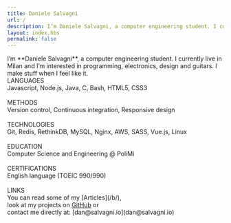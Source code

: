 ```yaml
---
title: Daniele Salvagni
url: /
description: I’m Daniele Salvagni, a computer engineering student. I currently live in Milan and I’m interested in programming, electronics, design and guitars. I make stuff when I feel like it.
layout: index.hbs
permalink: false
---
```

<h1 style='display:none;'>Daniele Salvagni</h1>

<div class='intro'>I’m **Daniele Salvagni**, a computer engineering student. I currently live in Milan and I’m interested in programming, electronics, design and guitars. I make stuff when I feel like it.</div>
<div class='skills'>
LANGUAGES<br>
Javascript, Node.js, Java, C, Bash, HTML5, CSS3<br><br>
METHODS<br>
Version control, Continuous integration, Responsive design<br><br>
TECHNOLOGIES<br>
Git, Redis, RethinkDB, MySQL, Nginx, AWS, SASS, Vue.js, Linux<br><br>
</div>
<div class='skills'>
EDUCATION<br>
Computer Science and Engineering @ PoliMi<br><br>
CERTIFICATIONS<br>
English language (TOEIC 990/990)<br><br>
LINKS<br>
You can read some of my [Articles](/b/),<br>
look at my projects on <a target='_blank' href='https://github.com/daniele-salvagni'>GitHub</a> or<br>
contact me directly at: [dan@salvagni.io](dan@salvagni.io)
</div>
